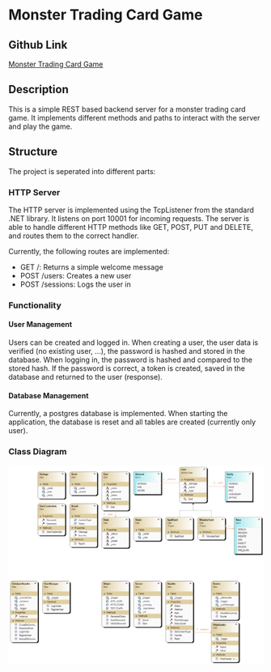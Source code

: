 # Monster Trading Card Game
## Github Link
[Monster Trading Card Game](https://github.com/lkalchhauser/MTCG)

## Description
This is a simple REST based backend server for a monster trading card game.
It implements different methods and paths to interact with the server and play the game.

## Structure
The project is seperated into different parts:

### HTTP Server
The HTTP server is implemented using the TcpListener from the standard .NET library. It listens on port 10001 for incoming requests.
The server is able to handle different HTTP methods like GET, POST, PUT and DELETE, and routes them to the correct handler.

Currently, the following routes are implemented:
- GET /: Returns a simple welcome message
- POST /users: Creates a new user
- POST /sessions: Logs the user in

### Functionality
#### User Management
Users can be created and logged in. When creating a user, the user data is verified (no existing user, ...), the password is hashed and stored in the database.
When logging in, the password is hashed and compared to the stored hash. If the password is correct, a token is created, saved in the database and returned to the user (response).
#### Database Management
Currently, a postgres database is implemented. When starting the application, the database is reset and all tables are created (currently only user).

### Class Diagram
![Class Diagram](./doc/img/ClassDiagram.png)